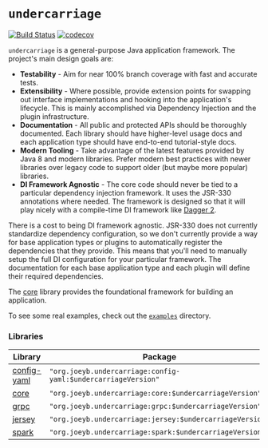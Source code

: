 # `undercarriage`

[![Build Status](https://travis-ci.org/joeyb/undercarriage.svg?branch=master)](https://travis-ci.org/joeyb/undercarriage) [![codecov](https://codecov.io/gh/joeyb/undercarriage/branch/master/graph/badge.svg)](https://codecov.io/gh/joeyb/undercarriage)

`undercarriage` is a general-purpose Java application framework. The project's main design goals are:

- **Testability** - Aim for near 100% branch coverage with fast and accurate tests.
- **Extensibility** - Where possible, provide extension points for swapping out interface implementations and hooking into the application's lifecycle. This is mainly accomplished via Dependency Injection and the plugin infrastructure.
- **Documentation** - All public and protected APIs should be thoroughly documented. Each library should have higher-level usage docs and each application type should have end-to-end tutorial-style docs.
- **Modern Tooling** - Take advantage of the latest features provided by Java 8 and modern libraries. Prefer modern best practices with newer libraries over legacy code to support older (but maybe more popular) libraries.
- **DI Framework Agnostic** - The core code should never be tied to a particular dependency injection framework. It uses the JSR-330 annotations where needed. The framework is designed so that it will play nicely with a compile-time DI framework like [Dagger 2](http://google.github.io/dagger/).

There is a cost to being DI framework agnostic. JSR-330 does not currently standardize dependency configuration, so we don't currently provide a way for base application types or plugins to automatically register the dependencies that they provide. This means that you'll need to manually setup the full DI configuration for your particular framework. The documentation for each base application type and each plugin will define their required dependencies.

The [core](core/) library provides the foundational framework for building an application.

To see some real examples, check out the [`examples`](examples/) directory.

### Libraries

| Library | Package |
| ------- | ------- |
| [config-yaml](config-yaml/) | `"org.joeyb.undercarriage:config-yaml:$undercarriageVersion"` |
| [core](core/) | `"org.joeyb.undercarriage:core:$undercarriageVersion"` |
| [grpc](grpc/) | `"org.joeyb.undercarriage:grpc:$undercarriageVersion"` |
| [jersey](jersey/) | `"org.joeyb.undercarriage:jersey:$undercarriageVersion"` |
| [spark](spark/) | `"org.joeyb.undercarriage:spark:$undercarriageVersion"` |
